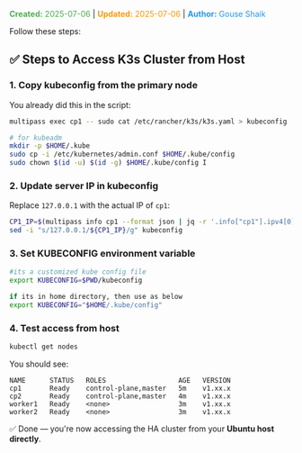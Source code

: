 <span style="color:#4caf50;"><b>Created:</b> 2025-07-06</span> | <span style="color:#ff9800;"><b>Updated:</b> 2025-07-06</span> | <span style="color:#2196f3;"><b>Author:</b> Gouse Shaik</span>

Follow these steps:
## ✅ Steps to Access K3s Cluster from Host

### 1. **Copy kubeconfig from the primary node**
You already did this in the script:
```bash
multipass exec cp1 -- sudo cat /etc/rancher/k3s/k3s.yaml > kubeconfig

# for kubeadm
mkdir -p $HOME/.kube
sudo cp -i /etc/kubernetes/admin.conf $HOME/.kube/config
sudo chown $(id -u) $(id -g) $HOME/.kube/config I
```
### 2. **Update server IP in kubeconfig**
Replace `127.0.0.1` with the actual IP of `cp1`:
```bash
CP1_IP=$(multipass info cp1 --format json | jq -r '.info["cp1"].ipv4[0]')
sed -i "s/127.0.0.1/${CP1_IP}/g" kubeconfig
```
### 3. **Set KUBECONFIG environment variable**
```bash
#its a customized kube config file
export KUBECONFIG=$PWD/kubeconfig

if its in home directory, then use as below
export KUBECONFIG="$HOME/.kube/config"
```
### 4. **Test access from host**
```bash
kubectl get nodes
```

You should see:
```
NAME      STATUS   ROLES                  AGE   VERSION
cp1       Ready    control-plane,master   5m    v1.xx.x
cp2       Ready    control-plane,master   4m    v1.xx.x
worker1   Ready    <none>                 3m    v1.xx.x
worker2   Ready    <none>                 3m    v1.xx.x
```

✅ Done — you're now accessing the HA cluster from your **Ubuntu host directly**.

